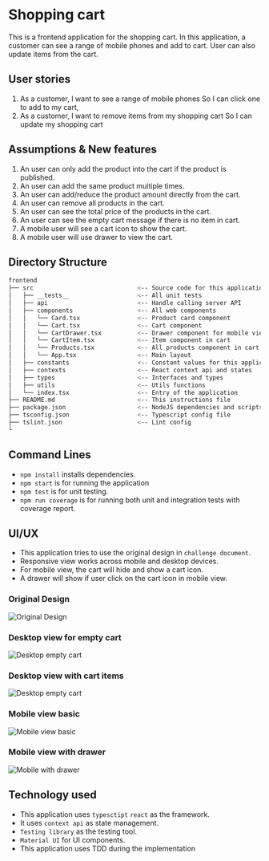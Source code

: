 # Shopping cart

This is a frontend application for the shopping cart. In this application, a customer can see a range of mobile phones and add to cart. User can also update items from the cart.

## User stories
1. As a customer, I want to see a range of mobile phones So I can click one to add to my cart,
2. As a customer, I want to remove items from my shopping cart So I can update my shopping cart

## Assumptions & New features
1. An user can only add the product into the cart if the product is published.
2. An user can add the same product multiple times.
2. An user can add/reduce the product amount directly from the cart.
3. An user can remove all products in the cart.
4. An user can see the total price of the products in the cart.
5. An user can see the empty cart message if there is no item in cart.
6. A mobile user will see a cart icon to show the cart.
7. A mobile user will use drawer to view the cart.

## Directory Structure

```bash
frontend
├── src                             <-- Source code for this application
│   ├── __tests__                   <-- All unit tests
│   ├── api                         <-- Handle calling server API
│   ├── components                  <-- All web components
│   │   └── Card.tsx                <-- Product card component
│   │   └── Cart.tsx                <-- Cart component
│   │   └── CartDrawer.tsx          <-- Drawer component for mobile view
│   │   └── CartItem.tsx            <-- Item component in cart
│   │   └── Products.tsx            <-- All products component in cart
│   │   └── App.tsx                 <-- Main layout
│   ├── constants                   <-- Constant values for this application
│   ├── contexts                    <-- React context api and states
│   ├── types                       <-- Interfaces and types
│   ├── utils                       <-- Utils functions
│   └── index.tsx                   <-- Entry of the application
├── README.md                       <-- This instructions file
├── package.json                    <-- NodeJS dependencies and scripts
├── tsconfig.json                   <-- Typescript config file
├── tslint.json                     <-- Lint config
└
```

## Command Lines

* ```npm install``` installs dependencies.
* ```npm start``` is for running the application
* ```npm test``` is for unit testing.
* ```npm run coverage``` is for running both unit and integration tests with coverage report.

## UI/UX
* This application tries to use the original design in `challenge document`.
* Responsive view works across mobile and desktop devices.
* For mobile view, the cart will hide and show a cart icon.
* A drawer will show if user click on the cart icon in mobile view.

### Original Design
![Original Design](assets/origin-design.png)
### Desktop view for empty cart
![Desktop empty cart](assets/desktop-empty-cart.png)
### Desktop view with cart items
![Desktop empty cart](assets/desktop-with-cart-item.png)
### Mobile view basic
![Mobile view basic](assets/mobile-view.png)
### Mobile view with drawer
![Mobile with drawer](assets/mobile-cart-drawer.png)

## Technology used
* This application uses `typesctipt` `react` as the framework. 
* It uses `context api` as state management. 
* `Testing library` as the testing tool.
* `Material UI` for UI components.
* This application uses TDD during the implementation
